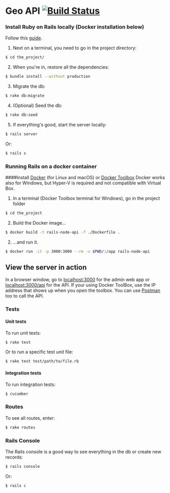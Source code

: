 # Geo API [![Build Status](https://travis-ci.org/601-H17/geo-api.svg?branch=master)](https://travis-ci.org/601-H17/geo-api)

### Install Ruby on Rails locally (Docker installation below)
 
Follow this [guide](http://www.installrails.com).

1. Next on a terminal, you need to go in the project directory:
```bash
$ cd the_project/
```

2. When you're in, restore all the dependencies:
```bash
$ bundle install --without production
```

3. Migrate the db:
```bash
$ rake db:migrate
```

4. (Optional) Seed the db:
```bash
$ rake db:seed
```

5. If everything's good, start the server locally:
```bash
$ rails server
```
Or:
```bash
$ rails s
```

### Running Rails on a docker container

####Install [Docker](https://www.docker.com/products/docker) (for Linux and macOS) or [Docker Toolbox](https://www.docker.com/products/docker-toolbox)
Docker works also for Windows, but Hyper-V is required and not compatible with Virtual Box.

1. In a terminal (Docker Toolbox terminal for Windows), go in the project folder 

```bash
$ cd the_project
```

2. Build the Docker image...

```bash
$ docker build -t rails-node-api -f ./Dockerfile .
```

2. ...and run it.

```bash
$ docker run -it -p 3000:3000 --rm -v $PWD/:/app rails-node-api
```

## View the server in action
    
In a browser window, go to [localhost:3000](http://localhost:3000) for the admin web app or [localhost:3000/api](http://localhost:3000/api) for the API. If your using Docker ToolBox, use the IP address that shows up when you open the toolbox.
You can use [Postman](https://www.getpostman.com) too to call the API.

### Tests

#### Unit tests
To run unit tests:
```bash
$ rake test
```
Or to run a specific test unit file:
```bash
$ rake test test/path/to/file.rb
```

#### Integration tests
To run integration tests:
```bash
$ cucumber
```

### Routes

To see all routes, enter:
```bash
$ rake routes
```


### Rails Console

The Rails console is a good way to see everything in the db or create new records:
```bash
$ rails console
```
Or:
```bash
$ rails c
```
